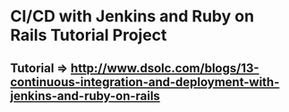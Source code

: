 # CI/CD with Jenkins and Ruby on Rails Tutorial Project

## Tutorial => http://www.dsolc.com/blogs/13-continuous-integration-and-deployment-with-jenkins-and-ruby-on-rails
